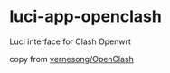 # luci-app-openclash
Luci interface for Clash Openwrt

copy from [vernesong/OpenClash](https://github.com/vernesong/OpenClash)
